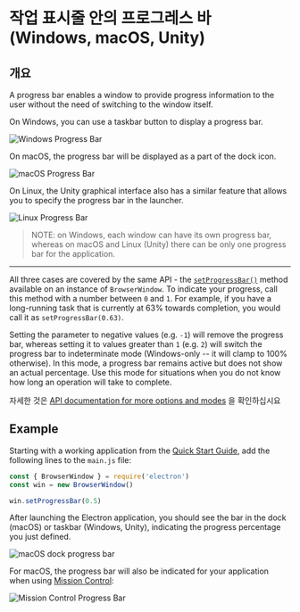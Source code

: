 # 작업 표시줄 안의 프로그레스 바 (Windows, macOS, Unity)

## 개요

A progress bar enables a window to provide progress information to the user without the need of switching to the window itself.

On Windows, you can use a taskbar button to display a progress bar.

![Windows Progress Bar](https://cloud.githubusercontent.com/assets/639601/5081682/16691fda-6f0e-11e4-9676-49b6418f1264.png)

On macOS, the progress bar will be displayed as a part of the dock icon.

![macOS Progress Bar](../images/macos-progress-bar.png)

On Linux, the Unity graphical interface also has a similar feature that allows you to specify the progress bar in the launcher.

![Linux Progress Bar](../images/linux-progress-bar.png)

> NOTE: on Windows, each window can have its own progress bar, whereas on macOS and Linux (Unity) there can be only one progress bar for the application.

----

All three cases are covered by the same API - the [`setProgressBar()`](../api/browser-window.md#winsetprogressbarprogress-options) method available on an instance of `BrowserWindow`. To indicate your progress, call this method with a number between `0` and `1`. For example, if you have a long-running task that is currently at 63% towards completion, you would call it as `setProgressBar(0.63)`.

Setting the parameter to negative values (e.g. `-1`) will remove the progress bar, whereas setting it to values greater than `1` (e.g. `2`) will switch the progress bar to indeterminate mode (Windows-only -- it will clamp to 100% otherwise). In this mode, a progress bar remains active but does not show an actual percentage. Use this mode for situations when you do not know how long an operation will take to complete.

자세한 것은 [API documentation for more options and modes](../api/browser-window.md#winsetprogressbarprogress-options) 을 확인하십시요

## Example

Starting with a working application from the [Quick Start Guide](quick-start.md), add the following lines to the `main.js` file:

```javascript
const { BrowserWindow } = require('electron')
const win = new BrowserWindow()

win.setProgressBar(0.5)
```

After launching the Electron application, you should see the bar in the dock (macOS) or taskbar (Windows, Unity), indicating the progress percentage you just defined.

![macOS dock progress bar](../images/dock-progress-bar.png)

For macOS, the progress bar will also be indicated for your application when using [Mission Control](https://support.apple.com/en-us/HT204100):

![Mission Control Progress Bar](../images/mission-control-progress-bar.png)
